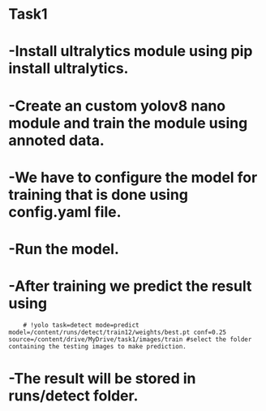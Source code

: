 # Task1
# -Install ultralytics module using pip install ultralytics.

# -Create an custom yolov8 nano module and train the module using annoted data.
# -We have to configure the model for training that is done using config.yaml file.
# -Run the model.
# -After training we predict the result using 
        # !yolo task=detect mode=predict model=/content/runs/detect/train12/weights/best.pt conf=0.25 source=/content/drive/MyDrive/task1/images/train #select the folder containing the testing images to make prediction.
# -The result will be stored in runs/detect folder.
